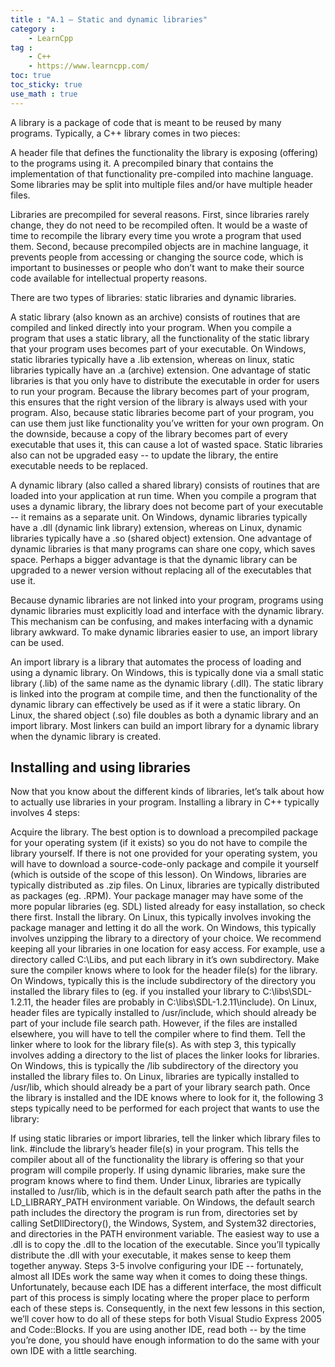 ```yaml
---
title : "A.1 — Static and dynamic libraries"
category :
    - LearnCpp
tag : 
    - C++
    - https://www.learncpp.com/
toc: true  
toc_sticky: true 
use_math : true
---
```



A library is a package of code that is meant to be reused by many programs. Typically, a C++ library comes in two pieces:

A header file that defines the functionality the library is exposing (offering) to the programs using it.
A precompiled binary that contains the implementation of that functionality pre-compiled into machine language.
Some libraries may be split into multiple files and/or have multiple header files.

Libraries are precompiled for several reasons. First, since libraries rarely change, they do not need to be recompiled often. It would be a waste of time to recompile the library every time you wrote a program that used them. Second, because precompiled objects are in machine language, it prevents people from accessing or changing the source code, which is important to businesses or people who don’t want to make their source code available for intellectual property reasons.

There are two types of libraries: static libraries and dynamic libraries.

A static library (also known as an archive) consists of routines that are compiled and linked directly into your program. When you compile a program that uses a static library, all the functionality of the static library that your program uses becomes part of your executable. On Windows, static libraries typically have a .lib extension, whereas on linux, static libraries typically have an .a (archive) extension. One advantage of static libraries is that you only have to distribute the executable in order for users to run your program. Because the library becomes part of your program, this ensures that the right version of the library is always used with your program. Also, because static libraries become part of your program, you can use them just like functionality you’ve written for your own program. On the downside, because a copy of the library becomes part of every executable that uses it, this can cause a lot of wasted space. Static libraries also can not be upgraded easy -- to update the library, the entire executable needs to be replaced.

A dynamic library (also called a shared library) consists of routines that are loaded into your application at run time. When you compile a program that uses a dynamic library, the library does not become part of your executable -- it remains as a separate unit. On Windows, dynamic libraries typically have a .dll (dynamic link library) extension, whereas on Linux, dynamic libraries typically have a .so (shared object) extension. One advantage of dynamic libraries is that many programs can share one copy, which saves space. Perhaps a bigger advantage is that the dynamic library can be upgraded to a newer version without replacing all of the executables that use it.

Because dynamic libraries are not linked into your program, programs using dynamic libraries must explicitly load and interface with the dynamic library. This mechanism can be confusing, and makes interfacing with a dynamic library awkward. To make dynamic libraries easier to use, an import library can be used.

An import library is a library that automates the process of loading and using a dynamic library. On Windows, this is typically done via a small static library (.lib) of the same name as the dynamic library (.dll). The static library is linked into the program at compile time, and then the functionality of the dynamic library can effectively be used as if it were a static library. On Linux, the shared object (.so) file doubles as both a dynamic library and an import library. Most linkers can build an import library for a dynamic library when the dynamic library is created.


## Installing and using libraries

Now that you know about the different kinds of libraries, let’s talk about how to actually use libraries in your program. Installing a library in C++ typically involves 4 steps:

Acquire the library. The best option is to download a precompiled package for your operating system (if it exists) so you do not have to compile the library yourself. If there is not one provided for your operating system, you will have to download a source-code-only package and compile it yourself (which is outside of the scope of this lesson). On Windows, libraries are typically distributed as .zip files. On Linux, libraries are typically distributed as packages (eg. .RPM). Your package manager may have some of the more popular libraries (eg. SDL) listed already for easy installation, so check there first.
Install the library. On Linux, this typically involves invoking the package manager and letting it do all the work. On Windows, this typically involves unzipping the library to a directory of your choice. We recommend keeping all your libraries in one location for easy access. For example, use a directory called C:\Libs, and put each library in it’s own subdirectory.
Make sure the compiler knows where to look for the header file(s) for the library. On Windows, typically this is the include subdirectory of the directory you installed the library files to (eg. if you installed your library to C:\libs\SDL-1.2.11, the header files are probably in C:\libs\SDL-1.2.11\include). On Linux, header files are typically installed to /usr/include, which should already be part of your include file search path. However, if the files are installed elsewhere, you will have to tell the compiler where to find them.
Tell the linker where to look for the library file(s). As with step 3, this typically involves adding a directory to the list of places the linker looks for libraries. On Windows, this is typically the /lib subdirectory of the directory you installed the library files to. On Linux, libraries are typically installed to /usr/lib, which should already be a part of your library search path.
Once the library is installed and the IDE knows where to look for it, the following 3 steps typically need to be performed for each project that wants to use the library:

If using static libraries or import libraries, tell the linker which library files to link.
#include the library’s header file(s) in your program. This tells the compiler about all of the functionality the library is offering so that your program will compile properly.
If using dynamic libraries, make sure the program knows where to find them. Under Linux, libraries are typically installed to /usr/lib, which is in the default search path after the paths in the LD_LIBRARY_PATH environment variable. On Windows, the default search path includes the directory the program is run from, directories set by calling SetDllDirectory(), the Windows, System, and System32 directories, and directories in the PATH environment variable. The easiest way to use a .dll is to copy the .dll to the location of the executable. Since you’ll typically distribute the .dll with your executable, it makes sense to keep them together anyway.
Steps 3-5 involve configuring your IDE -- fortunately, almost all IDEs work the same way when it comes to doing these things. Unfortunately, because each IDE has a different interface, the most difficult part of this process is simply locating where the proper place to perform each of these steps is. Consequently, in the next few lessons in this section, we’ll cover how to do all of these steps for both Visual Studio Express 2005 and Code::Blocks. If you are using another IDE, read both -- by the time you’re done, you should have enough information to do the same with your own IDE with a little searching.